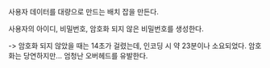 사용자 데이터를 대량으로 만드는 배치 잡을 만든다.

사용자의 아이디, 비밀번호, 암호화 되지 않은 비밀번호를 생성한다.

-> 암호화 되지 않았을 때는 14초가 걸렸는데, 인코딩 시 약 23분이나 소요되었다.
암호화는 당연하지만... 엄청난 오버헤드를 유발한다.
